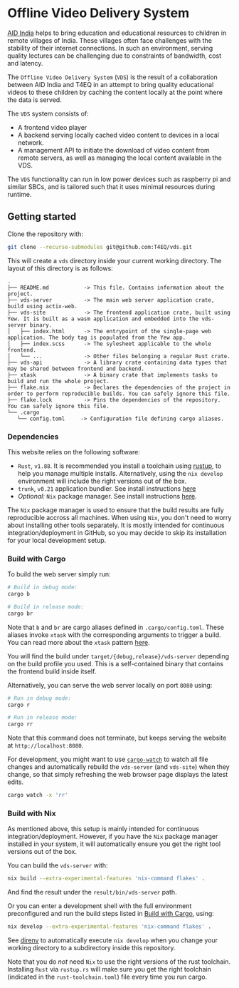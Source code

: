 # Offline Video Delivery System

[AID India](https://aidindia.in/) helps to bring education and educational resources to children in remote villages of India.
These villages often face challenges with the stability of their internet connections. In such an environment,
serving quality lectures can be challenging due to constraints of bandwidth, cost and latency.

The `Offline Video Delivery System` (`VDS`) is the result of a collaboration between AID India and T4EQ in an
attempt to bring quality educational videos to these children by caching the content locally at the
point where the data is served.

The `VDS` system consists of:
- A frontend video player
- A backend serving locally cached video content to devices in a local network.
- A management API to initiate the download of video content from remote servers,
as well as managing the local content available in the VDS.

The `VDS` functionality can run in low power devices such as raspberry pi and similar SBCs, and is
tailored such that it uses minimal resources during runtime.

## Getting started

Clone the repository with:

```sh
git clone --recurse-submodules git@github.com:T4EQ/vds.git
```

This will create a `vds` directory inside your current working directory.
The layout of this directory is as follows:

```
.
├── README.md           -> This file. Contains information about the project.
├── vds-server          -> The main web server application crate, build using actix-web.
├── vds-site            -> The frontend application crate, built using Yew. It is built as a wasm application and embedded into the vds-server binary.
│   ├── index.html      -> The entrypoint of the single-page web application. The body tag is populated from the Yew app.
│   ├── index.scss      -> The sylesheet applicable to the whole frontend.
│   └── ...             -> Other files belonging a regular Rust crate.
├── vds-api             -> A library crate containing data types that may be shared between frontend and backend.
├── xtask               -> A binary crate that implements tasks to build and run the whole project.
├── flake.nix           -> Declares the dependencies of the project in order to perform reproducible builds. You can safely ignore this file.
├── flake.lock          -> Pins the dependencies of the repository. You can safely ignore this file.
└── .cargo
   └── config.toml     -> Configuration file defining cargo aliases.
```

### Dependencies

This website relies on the following software:
- `Rust`, `v1.88`. It is recommended you install a toolchain using [rustup](rustup.rs), to help you manage multiple installs.
  Alternatively, using the `nix develop` environment will include the right versions out of the box.
- `trunk`, `v0.21` application bundler. See install instructions [here](https://trunkrs.dev/) 
- _Optional:_ `Nix` package manager. See install instructions [here](https://nixos.org/download/).

The `Nix` package manager is used to ensure that the build results are fully reproducible accross 
all machines. When using `Nix`, you don't need to worry about installing other tools separately. 
It is mostly intended for continuous integration/deployment in GitHub, so you may decide to skip 
its installation for your local development setup.

### Build with Cargo

To build the web server simply run:

```sh
# Build in debug mode:
cargo b

# Build in release mode:
cargo br
```

Note that `b` and `br` are cargo aliases defined in `.cargo/config.toml`. These aliases invoke `xtask` 
with the corresponding arguments to trigger a build. You can read more about the `xtask` pattern 
[here](https://github.com/matklad/cargo-xtask).

You will find the build under `target/{debug,release}/vds-server` depending on the build profile you used.
This is a self-contained binary that contains the frontend build inside itself.

Alternatively, you can serve the web server locally on port `8080` using:

```sh
# Run in debug mode:
cargo r

# Run in release mode:
cargo rr
```

Note that this command does not terminate, but keeps serving the website at `http://localhost:8080`. 

For development, you might want to use [`cargo-watch`](https://crates.io/crates/cargo-watch) to watch 
all file changes and automatically rebuild the `vds-server` (and `vds-site`) when they change, 
so that simply refreshing the web browser page displays the latest edits. 

```sh
cargo watch -x 'rr'
```

### Build with Nix

As mentioned above, this setup is mainly intended for continuous integration/deployment. However, 
if you have the `Nix` package manager installed in your system, it will automatically ensure you 
get the right tool versions out of the box. 

You can build the `vds-server` with:

```sh
nix build --extra-experimental-features 'nix-command flakes' .
```

And find the result under the `result/bin/vds-server` path.

Or you can enter a development shell with the full environment preconfigured and run the build steps 
listed in [Build with Cargo](#build-with-cargo), using:

```sh
nix develop --extra-experimental-features 'nix-command flakes' .
```

See [direnv](https://direnv.net/) to automatically execute `nix develop` when you change your working directory
to a subdirectory inside this repository.

Note that you do _not_ need `Nix` to use the right versions of the rust toolchain. Installing `Rust` 
via `rustup.rs` will make sure you get the right toolchain (indicated in the `rust-toolchain.toml`) 
file every time you run cargo.
